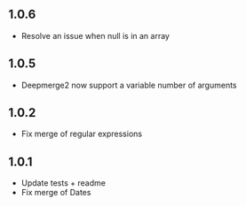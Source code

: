 ## 1.0.6
* Resolve an issue when null is in an array

## 1.0.5
* Deepmerge2 now support a variable number of arguments

## 1.0.2
* Fix merge of regular expressions

## 1.0.1
* Update tests + readme
* Fix merge of Dates
